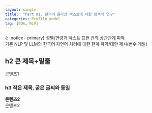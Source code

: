 ```yaml
---
layout: single
title:  "Part 01. 한국어 온라인 텍스트에 대한 탐색적 연구"
categories: Profile_model
tag: [EDA, NLP]
---
```

{: .notice--primary} 
성별/연령과 텍스트 표현 간의 상관관계 파악 <br>
기존 NLP 및 LLM의 한국어 자연어 처리에 대한 한계 파악/대안 제시(변수 개발)<br>

## h2 큰 제목+밑줄
콘텐츠1

### h3 작은 제목, 굵은 글씨와 동일
**콘텐츠2**<br>
콘텐츠2

